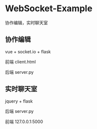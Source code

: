 # WebSocket-Example
协作编辑，实时聊天室

## 协作编辑
vue + socket.io + flask

前端 client.html 

后端 server.py

## 实时聊天室
jquery + flask

后端 server.py 

前端 127.0.0.1:5000
